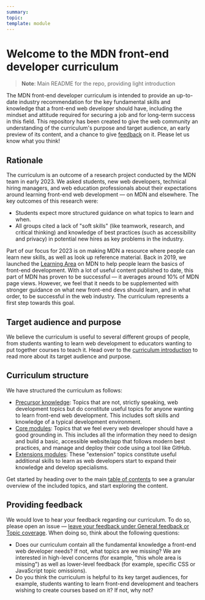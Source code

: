 ```yaml
---
summary:
topic:
template: module
---
```


# Welcome to the MDN front-end developer curriculum

> **Note**: Main README for the repo, providing light introduction

The MDN front-end developer curriculum is intended to provide an up-to-date industry recommendation for the key fundamental skills and knowledge that a front-end web developer should have, including the mindset and attitude required for securing a job and for long-term success in this field. This repository has been created to give the web community an understanding of the curriculum's purpose and target audience, an early preview of its content, and a chance to give [feedback](#providing-feedback) on it. Please let us know what you think!

## Rationale

The curriculum is an outcome of a research project conducted by the MDN team in early 2023. We asked students, new web developers, technical hiring managers, and web education professionals about their expectations around learning front-end web development — on MDN and elsewhere. The key outcomes of this research were:

- Students expect more structured guidance on what topics to learn and when.
- All groups cited a lack of "soft skills" (like teamwork, research, and critical thinking) and knowledge of best practices (such as accessibility and privacy) in potential new hires as key problems in the industry.

Part of our focus for 2023 is on making MDN a resource where people can learn new skills, as well as look up reference material. Back in 2019, we launched the [Learning Area](https://developer.mozilla.org/en-US/docs/Learn) on MDN to help people learn the basics of front-end development. With a lot of useful content published to date, this part of MDN has proven to be successful — it averages around 10% of MDN page views. However, we feel that it needs to be supplemented with stronger guidance on what new front-end devs should learn, and in what order, to be successful in the web industry. The curriculum represents a first step towards this goal.

## Target audience and purpose

We believe the curriculum is useful to several different groups of people, from students wanting to learn web development to educators wanting to put together courses to teach it. Head over to the [curriculum introduction](/curriculum) to read more about its target audience and purpose.

## Curriculum structure

We have structured the curriculum as follows:

- [Precursor knowledge](/curriculum/1-setup): Topics that are not, strictly speaking, web development topics but do constitute useful topics for anyone wanting to learn front-end web development. This includes soft skills and knowledge of a typical development environment.
- [Core modules](/curriculum/2-core): Topics that we feel every web developer should have a good grounding in. This includes all the information they need to design and build a basic, accessible website/app that follows modern best practices, and manage and deploy their code using a tool like GitHub.
- [Extensions modules](/curriculum/3-extensions): These "extension" topics constitute useful additional skills to learn as web developers start to expand their knowledge and develop specialisms.

Get started by heading over to the main [table of contents](TOC.md) to see a granular overview of the included topics, and start exploring the content.

## Providing feedback

We would love to hear your feedback regarding our curriculum. To do so, please open an issue — [leave your feedback under General feedback or Topic coverage](https://github.com/mdn/curriculum/issues/new/choose). When doing so, think about the following questions:

- Does our curriculum contain all the fundamental knowledge a front-end web developer needs? If not, what topics are we missing? We are interested in high-level concerns (for example, "this whole area is missing") as well as lower-level feedback (for example, specific CSS or JavaScript topic omissions).
- Do you think the curriculum is helpful to its key target audiences, for example, students wanting to learn front-end development and teachers wishing to create courses based on it? If not, why not?

